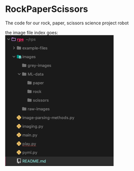 # RockPaperScissors
The code for our rock, paper, scissors science project robot

the image file index goes:
![Alt text](folder-setup.png)